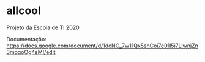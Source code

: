 # allcool
Projeto da Escola de TI 2020

Documentação: https://docs.google.com/document/d/1dcNO_7w11Qx5shCoi7e01l5i7LlwnjZn3moqoOg4sMI/edit
